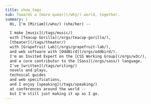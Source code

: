 ```yaml
---
title: show_tags
sub: Towards a [more queer](/why/) world, together.
summary: |
  Hi, I'm [Miriam](/who/) (she/her) --

  I make [music](/tags/music/)
  with [Teacup Gorilla](/orgs/teacup-gorilla/),
  [theater](/tags/theater/)
  with [Grapefruit Lab](/orgs/grapefruit-lab/),
  and web software with [OddBird](/orgs/oddbird/).
  I'm an Invited Expert on the [CSS Working Group](/orgs/w3c/),
  and a core contributor to the [Sass](/orgs/sass/) language.
  I've [written](/tags/writing/)
  novels and plays,
  technical guides
  and web specifications,
  and I enjoy [speaking](/tags/speaking/)
  at conferences around the world --
  but I'm still just making it up as I go.
---
```

